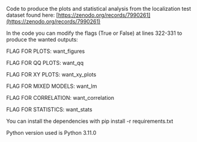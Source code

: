 Code to produce the plots and statistical analysis from the localization test dataset found here: [https://zenodo.org/records/7990261](https://zenodo.org/records/7990261)

In the code you can modify the flags (True or False) at lines 322-331 to produce the wanted outputs:

FLAG FOR PLOTS: want_figures

FLAG FOR QQ PLOTS: want_qq

FLAG FOR XY PLOTS: want_xy_plots

FLAG FOR MIXED MODELS: want_lm

FLAG FOR CORRELATION: want_correlation

FLAG FOR STATISTICS: want_stats

You can install the dependencies with pip install -r requirements.txt

Python version used is Python 3.11.0
